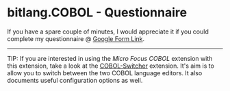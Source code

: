 # bitlang.COBOL - Questionnaire

If you have a spare couple of minutes, I would appreciate it if you could complete my questionnaire @ [Google Form Link](https://docs.google.com/forms/d/e/1FAIpQLScf7xIL2xc6leESzVVJH55Gufe1QoooE7G5pzoCDItOi5JlHg/viewform?usp=pp_url&entry.1100987930=No&entry.305553560=Yes&entry.1168732002=3&entry.1481499705=3&entry.575472136=3&entry.1667323397=3&entry.1126035919=3&entry.1982811693=3&entry.587605597=3).

---

TIP: If you are interested in using the *Micro Focus COBOL* extension with this extension, take a look at the [COBOL-Switcher](https://marketplace.visualstudio.com/items?itemName=bitlang.cobol-switcher) extension.   It's aim is to allow you to switch between the two COBOL language editors.   It also documents useful configuration options as well.
